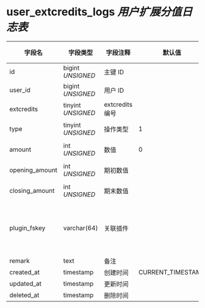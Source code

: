 # user_extcredits_logs *用户扩展分值日志表*

| 字段名 | 字段类型 | 字段注释 | 默认值 | 可空 | 备注 |
| --- | --- | --- | --- | --- | --- |
| id | bigint *UNSIGNED* | 主键 ID |  | NO | 自动递赠 |
| user_id | bigint *UNSIGNED* | 用户 ID |  | NO | 关联字段 [users->id](../users/users.md) |
| extcredits | tinyint *UNSIGNED* | extcredits 编号 |  | NO | extcredits 1~5 |
| type | tinyint *UNSIGNED* | 操作类型 | 1 | NO | 1.加分 / 2.减分 |
| amount | int *UNSIGNED* | 数值 | 0 | NO | 加或减的数值 |
| opening_amount | int *UNSIGNED* | 期初数值 |  | NO | 操作前数值 |
| closing_amount | int *UNSIGNED* | 期末数值 |  | NO | 操作后数值 |
| plugin_fskey | varchar(64) | 关联插件 |  | NO | 关联字段 [plugins->fskey](../plugins/plugins.md)<br>哪个插件触发的操作 |
| remark | text | 备注 |  | YES |  |
| created_at | timestamp | 创建时间 | CURRENT_TIMESTAMP | NO |  |
| updated_at | timestamp | 更新时间 |  | YES |  |
| deleted_at | timestamp | 删除时间 |  | YES |  |
